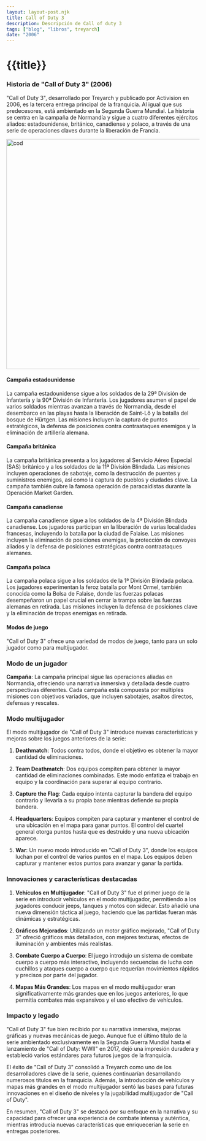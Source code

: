 ```yaml
---
layout: layout-post.njk
title: Call of Duty 3
description: Descripción de Call of duty 3
tags: ["blog", "libros", treyarch]
date: "2006"
---
```


# {{title}}

### Historia de "Call of Duty 3" (2006)

"Call of Duty 3", desarrollado por Treyarch y publicado por Activision en 2006, es la tercera entrega principal de la franquicia. Al igual que sus predecesores, está ambientado en la Segunda Guerra Mundial. La historia se centra en la campaña de Normandía y sigue a cuatro diferentes ejércitos aliados: estadounidense, británico, canadiense y polaco, a través de una serie de operaciones claves durante la liberación de Francia.


<img src="/img/Cod3i.jpg" alt="cod" width="600" height="auto"/>

#### Campaña estadounidense

La campaña estadounidense sigue a los soldados de la 29ª División de Infantería y la 90ª División de Infantería. Los jugadores asumen el papel de varios soldados mientras avanzan a través de Normandía, desde el desembarco en las playas hasta la liberación de Saint-Lô y la batalla del bosque de Hürtgen. Las misiones incluyen la captura de puntos estratégicos, la defensa de posiciones contra contraataques enemigos y la eliminación de artillería alemana.

#### Campaña británica

La campaña británica presenta a los jugadores al Servicio Aéreo Especial (SAS) británico y a los soldados de la 11ª División Blindada. Las misiones incluyen operaciones de sabotaje, como la destrucción de puentes y suministros enemigos, así como la captura de pueblos y ciudades clave. La campaña también cubre la famosa operación de paracaidistas durante la Operación Market Garden.

#### Campaña canadiense

La campaña canadiense sigue a los soldados de la 4ª División Blindada canadiense. Los jugadores participan en la liberación de varias localidades francesas, incluyendo la batalla por la ciudad de Falaise. Las misiones incluyen la eliminación de posiciones enemigas, la protección de convoyes aliados y la defensa de posiciones estratégicas contra contraataques alemanes.

#### Campaña polaca

La campaña polaca sigue a los soldados de la 1ª División Blindada polaca. Los jugadores experimentan la feroz batalla por Mont Ormel, también conocida como la Bolsa de Falaise, donde las fuerzas polacas desempeñaron un papel crucial en cerrar la trampa sobre las fuerzas alemanas en retirada. Las misiones incluyen la defensa de posiciones clave y la eliminación de tropas enemigas en retirada.

#### Modos de juego

"Call of Duty 3" ofrece una variedad de modos de juego, tanto para un solo jugador como para multijugador.

### Modo de un jugador

 **Campaña**: La campaña principal sigue las operaciones aliadas en Normandía, ofreciendo una narrativa inmersiva y detallada desde cuatro perspectivas diferentes. Cada campaña está compuesta por múltiples misiones con objetivos variados, que incluyen sabotajes, asaltos directos, defensas y rescates.

### Modo multijugador

El modo multijugador de "Call of Duty 3" introduce nuevas características y mejoras sobre los juegos anteriores de la serie:

1. **Deathmatch**: Todos contra todos, donde el objetivo es obtener la mayor cantidad de eliminaciones.
   
2. **Team Deathmatch**: Dos equipos compiten para obtener la mayor cantidad de eliminaciones combinadas. Este modo enfatiza el trabajo en equipo y la coordinación para superar al equipo contrario.
   
3. **Capture the Flag**: Cada equipo intenta capturar la bandera del equipo contrario y llevarla a su propia base mientras defiende su propia bandera.
   
4. **Headquarters**: Equipos compiten para capturar y mantener el control de una ubicación en el mapa para ganar puntos. El control del cuartel general otorga puntos hasta que es destruido y una nueva ubicación aparece.
   
5. **War**: Un nuevo modo introducido en "Call of Duty 3", donde los equipos luchan por el control de varios puntos en el mapa. Los equipos deben capturar y mantener estos puntos para avanzar y ganar la partida.

### Innovaciones y características destacadas

1. **Vehículos en Multijugador**: "Call of Duty 3" fue el primer juego de la serie en introducir vehículos en el modo multijugador, permitiendo a los jugadores conducir jeeps, tanques y motos con sidecar. Esto añadió una nueva dimensión táctica al juego, haciendo que las partidas fueran más dinámicas y estratégicas.
   
2. **Gráficos Mejorados**: Utilizando un motor gráfico mejorado, "Call of Duty 3" ofreció gráficos más detallados, con mejores texturas, efectos de iluminación y ambientes más realistas.
   
3. **Combate Cuerpo a Cuerpo**: El juego introdujo un sistema de combate cuerpo a cuerpo más interactivo, incluyendo secuencias de lucha con cuchillos y ataques cuerpo a cuerpo que requerían movimientos rápidos y precisos por parte del jugador.
   
4. **Mapas Más Grandes**: Los mapas en el modo multijugador eran significativamente más grandes que en los juegos anteriores, lo que permitía combates más expansivos y el uso efectivo de vehículos.

### Impacto y legado

"Call of Duty 3" fue bien recibido por su narrativa inmersiva, mejoras gráficas y nuevas mecánicas de juego. Aunque fue el último título de la serie ambientado exclusivamente en la Segunda Guerra Mundial hasta el lanzamiento de "Call of Duty: WWII" en 2017, dejó una impresión duradera y estableció varios estándares para futuros juegos de la franquicia.

El éxito de "Call of Duty 3" consolidó a Treyarch como uno de los desarrolladores clave de la serie, quienes continuarían desarrollando numerosos títulos en la franquicia. Además, la introducción de vehículos y mapas más grandes en el modo multijugador sentó las bases para futuras innovaciones en el diseño de niveles y la jugabilidad multijugador de "Call of Duty".

En resumen, "Call of Duty 3" se destacó por su enfoque en la narrativa y su capacidad para ofrecer una experiencia de combate intensa y auténtica, mientras introducía nuevas características que enriquecerían la serie en entregas posteriores.


